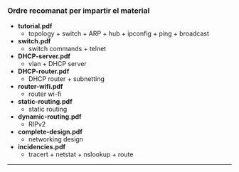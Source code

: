 ### Ordre recomanat per impartir el material

  - **tutorial.pdf**
    - topology + switch + ARP + hub + ipconfig + ping + broadcast
  - **switch.pdf**
    - switch commands + telnet
  - **DHCP-server.pdf**
    - vlan + DHCP server
  - **DHCP-router.pdf**
    - DHCP router + subnetting
  - **router-wifi.pdf**
    - router wi-fi
  - **static-routing.pdf**
    - static routing
  - **dynamic-routing.pdf**
    - RIPv2
  - **complete-design.pdf**
    - networking design
  - **incidencies.pdf**
    - tracert + netstat + nslookup + route
---
